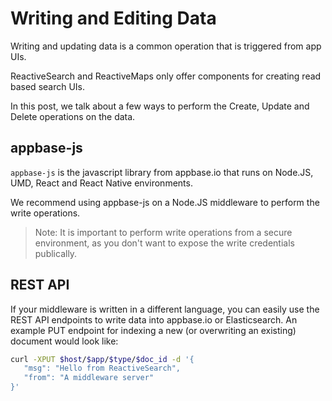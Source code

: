 # Writing and Editing Data

Writing and updating data is a common operation that is triggered from app UIs.

ReactiveSearch and ReactiveMaps only offer components for creating read based search UIs.

In this post, we talk about a few ways to perform the Create, Update and Delete operations on the data.

## appbase-js

`appbase-js` is the javascript library from appbase.io that runs on Node.JS, UMD, React and React Native environments.

We recommend using appbase-js on a Node.JS middleware to perform the write operations.

> Note: It is important to perform write operations from a secure environment, as you don't want to expose the write credentials publically.

## REST API

If your middleware is written in a different language, you can easily use the REST API endpoints to write data into appbase.io or Elasticsearch. An example PUT endpoint for indexing a new (or overwriting an existing) document would look like:


```bash
curl -XPUT $host/$app/$type/$doc_id -d '{
   "msg": "Hello from ReactiveSearch",
   "from": "A middleware server"
}'
```

